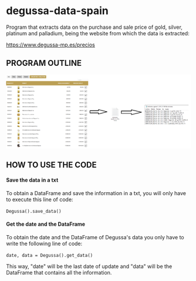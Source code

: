 # degussa-data-spain

Program that extracts data on the purchase and sale price of gold, silver, platinum and palladium, being the website from which the data is extracted: 

https://www.degussa-mp.es/precios

## PROGRAM OUTLINE

![](https://github.com/Guillermo-C-A/degussa-data-spain/blob/master/Readme%20img/program%20outline.png)

## HOW TO USE THE CODE

#### Save the data in a txt 

To obtain a DataFrame and save the information in a txt, you will only have to execute this line of code: 

`Degussa().save_data()`

#### Get the date and the DataFrame 

To obtain the date and the DataFrame of Degussa's data you only have to write the following line of code:

`date, data = Degussa().get_data()`

This way, "date" will be the last date of update and "data" will be the DataFrame that contains all the information. 
